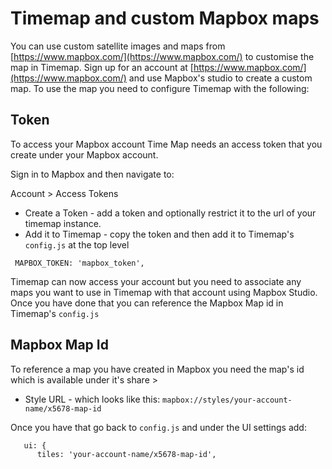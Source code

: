 
# Timemap and custom Mapbox maps

You can use custom satellite images and maps from [https://www.mapbox.com/](https://www.mapbox.com/) to customise the map in Timemap. Sign up for an account at [https://www.mapbox.com/](https://www.mapbox.com/) and use Mapbox's studio to create a custom map. To use the map you need to configure Timemap with the following: 

## Token

To access your Mapbox account Time Map needs an access token that you create under your Mapbox account. 

Sign in to Mapbox and then navigate to: 

Account > Access Tokens 

* Create a Token - add a token and optionally restrict it to the url of your timemap instance.
* Add it to Timemap - copy the token and then add it to Timemap's `config.js` at the top level

 ```
  MAPBOX_TOKEN: 'mapbox_token',
 ```

Timemap can now access your account but you need to associate any maps you want to use in Timemap with that account using Mapbox Studio. Once you have done that you can reference the Mapbox Map id in Timemap's `config.js`

## Mapbox Map Id

To reference a map you have created in Mapbox you need the map's id which is available under it's share > 

* Style URL - which looks like this: `mapbox://styles/your-account-name/x5678-map-id`

Once you have that go back to `config.js` and under the UI settings add: 

```
   ui: {
      tiles: 'your-account-name/x5678-map-id',
``` 


